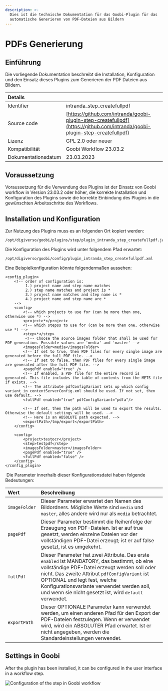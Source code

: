 ```yaml
---
description: >-
  Dies ist die technische Dokumentation für das Goobi-Plugin für das
  automatische Generieren von PDF-Dateien aus Bildern
---
```


# PDFs Generierung

## Einführung

Die vorliegende Dokumentation beschreibt die Installation, Konfiguration und den Einsatz dieses Plugins zum Generieren der PDF Dateien aus Bildern.

| Details |  |
| :--- | :--- |
| Identifier | intranda\_step\_createfullpdf |
| Source code | [https://github.com/intranda/goobi-plugin-step-createfullpdf](https://github.com/intranda/goobi-plugin-step-createfullpdf) |
| Lizenz | GPL 2.0 oder neuer |
| Kompatibilität | Goobi Workflow 23.03.2 |
| Dokumentationsdatum | 23.03.2023 |

## Voraussetzung

Voraussetzung für die Verwendung des Plugins ist der Einsatz von Goobi workflow in Version 23.03.2 oder höher, die korrekte Installation und Konfiguration des Plugins sowie die korrekte Einbindung des Plugins in die gewünschten Arbeitsschritte des Workflows.

## Installation und Konfiguration <a id="installation-und-konfiguration"></a>

Zur Nutzung des Plugins muss es an folgenden Ort kopiert werden:

```text
/opt/digiverso/goobi/plugins/step/plugin_intranda_step_createfullpdf.jar
```

Die Konfiguration des Plugins wird unter folgendem Pfad erwartet:

```text
/opt/digiverso/goobi/config/plugin_intranda_step_createfullpdf.xml
```

Eine Beispielkonfiguration könnte folgendermaßen aussehen:

```markup
<config_plugin>
    <!-- order of configuration is: 
         1.) project name and step name matches 
         2.) step name matches and project is * 
         3.) project name matches and step name is * 
         4.) project name and step name are * 
    -->
    <config>
        <!-- which projects to use for (can be more then one, otherwise use *) -->
        <project>*</project>
        <!-- which stepss to use for (can be more then one, otherwise use *) -->
        <step>*</step>
         <!-- Choose the source images folder that shall be used for PDF generation. Possible values are 'media' and 'master' -->
        <imagesFolder>media</imagesFolder>
        <!-- If set to true, then PDF files for every single image are generated before the full PDF file. -->
        <!-- If set to false, then PDF files for every single image are generated after the full PDF file. -->
        <pagePdf enabled="true" /> 
        <!-- If enabled, a PDF file for the entire record is generated. This file includes the table of contents from the METS file if exists. -->
        <!-- The attribute pdfConfigVariant sets up which config variant in contentServerConfig.xml should be used. If not set, then use default. -->
        <fullPdf enabled="true" pdfConfigVariant="pdfa"/>
        
        <!-- If set, then the path will be used to export the results. Otherwise the default settings will be used. -->
        <!-- Here is an ABSOLUTE path expected. -->
        <exportPath>/tmp/export</exportPath>
    </config>
    
    <config>
        <project>testocr</project>
        <step>testpdf</step>
        <imagesFolder>master</imagesFolder>
        <pagePdf enabled="true" />
        <fullPdf enabled="false" />
    </config>
</config_plugin>
```


​ Die Parameter innerhalb dieser Konfigurationsdatei haben folgende Bedeutungen: ​

| Wert | Beschreibung |
| :--- | :--- |
| `imageFolder` | Dieser Parameter erwartet den Namen des Bildordners. Mögliche Werte sind `media` und `master`, alles andere wird nur als `media` betrachtet. |
| `pagePdf` | Dieser Parameter bestimmt die Reihenfolge der Erzeugung von PDF-Dateien. Ist er auf true gesetzt, werden einzelne Dateien vor der vollständigen PDF-Datei erzeugt; ist er auf false gesetzt, ist es umgekehrt. |
| `fullPdf` | Dieser Parameter hat zwei Attribute. Das erste `enabled` ist MANDATORY, das bestimmt, ob eine vollständige PDF-Datei erzeugt werden soll oder nicht. Das zweite Attribut `pdfConfigVariant` ist OPTIONAL und legt fest, welche Konfigurationsvariante verwendet werden soll, und wenn sie nicht gesetzt ist, wird `default` verwendet. |
| `exportPath` | Dieser OPTIONALE Parameter kann verwendet werden, um einen anderen Pfad für den Export der PDF-Dateien festzulegen. Wenn er verwendet wird, wird ein ABSOLUTER Pfad erwartet. Ist er nicht angegeben, werden die Standardeinstellungen verwendet. |


## Settings in Goobi

After the plugin has been installed, it can be configured in the user interface in a workflow step.

![Configuration of the step in Goobi workflow](../.gitbook/assets/intranda_step_createfullpdf.png)
